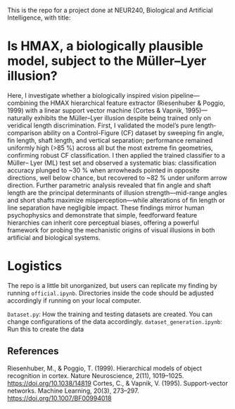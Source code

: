 This is the repo for a project done at NEUR240, Biological and Artificial Intelligence, with title:

# Is HMAX, a biologically plausible model, subject to the Müller–Lyer illusion?

Here, I investigate whether a biologically inspired vision pipeline—combining the HMAX hierarchical 
feature extractor (Riesenhuber & Poggio, 1999) with a linear support vector machine (Cortes & 
Vapnik, 1995)—naturally exhibits the Müller–Lyer illusion despite being trained only on 
veridical length discrimination. First, I validated the model’s pure length‐comparison ability on a 
Control-Figure (CF) dataset by sweeping fin angle, fin length, shaft length, and vertical 
separation; performance remained uniformly high (>85 %) across all but the most extreme fin 
geometries, confirming robust CF classification. I then applied the trained classifier to a Müller–
Lyer (ML) test set and observed a systematic bias: classification accuracy plunged to ~30 % 
when arrowheads pointed in opposite directions, well below chance, but recovered to ~82 % 
under uniform arrow direction. Further parametric analysis revealed that fin angle and shaft 
length are the principal determinants of illusion strength—mid-range angles and short shafts 
maximize misperception—while alterations of fin length or line separation have negligible 
impact. These findings mirror human psychophysics and demonstrate that simple, feedforward 
feature hierarchies can inherit core perceptual biases, offering a powerful framework for probing 
the mechanistic origins of visual illusions in both artificial and biological systems. 

# Logistics
The repo is a little bit unorganized, but users can replicate my finding by running `official.ipynb`. Directories inside the code should be adjusted accordingly if running on your local computer. 

`Dataset.py`: How the training and testing datasets are created. You can change configurations of the data accordingly. 
`dataset_generation.ipynb`: Run this to create the data

## References
Riesenhuber, M., & Poggio, T. (1999). Hierarchical models of object recognition in cortex. Nature Neuroscience, 
2(11), 1019–1025. https://doi.org/10.1038/14819
Cortes, C., & Vapnik, V. (1995). Support-vector networks. Machine Learning, 20(3), 273–297. 
https://doi.org/10.1007/BF00994018
